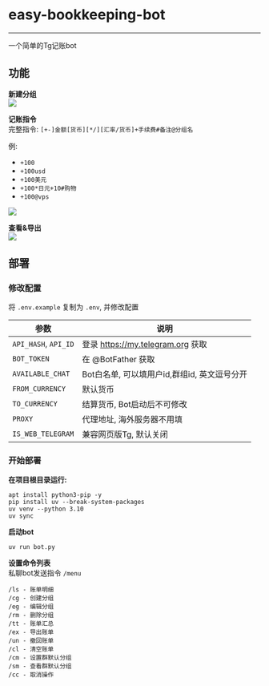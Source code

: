 # easy-bookkeeping-bot

---

一个简单的Tg记账bot

## 功能

**新建分组**  
![](https://img.155155155.xyz/i/2024/12/674eee3d7419d.png)

**记账指令**  
完整指令: `[+-]金额[货币][*/][汇率/货币]+手续费#备注@分组名`  

例:
- `+100`
- `+100usd`
- `+100美元`
- `+100*日元+10#购物`
- `+100@vps`

![](https://img.155155155.xyz/i/2024/12/674efd05654e8.png)

**查看&导出**  
![](https://img.155155155.xyz/i/2024/12/674f0241c7392.png)

## 部署

### 修改配置

将 `.env.example` 复制为 `.env`, 并修改配置

| 参数                   | 说明                            |
|----------------------|-------------------------------|
| `API_HASH`, `API_ID` | 登录 https://my.telegram.org 获取 |
| `BOT_TOKEN`          | 在 @BotFather 获取               |
| `AVAILABLE_CHAT`     | Bot白名单, 可以填用户id,群组id, 英文逗号分开  |
| `FROM_CURRENCY`      | 默认货币                          |
| `TO_CURRENCY`        | 结算货币, Bot启动后不可修改              |
| `PROXY`              | 代理地址, 海外服务器不用填                |
| `IS_WEB_TELEGRAM`    | 兼容网页版Tg, 默认关闭                 |

### 开始部署

**在项目根目录运行:**

```shell
apt install python3-pip -y
pip install uv --break-system-packages
uv venv --python 3.10
uv sync
```

**启动bot**

```shell
uv run bot.py
```

**设置命令列表**  
私聊bot发送指令 `/menu`
```
/ls - 账单明细
/cg - 创建分组
/eg - 编辑分组
/rm - 删除分组
/tt - 账单汇总
/ex - 导出账单
/un - 撤回账单
/cl - 清空账单
/cm - 设置群默认分组
/sm - 查看群默认分组
/cc - 取消操作
```
